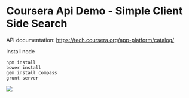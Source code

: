Coursera Api Demo - Simple Client Side Search
========================

API documentation: https://tech.coursera.org/app-platform/catalog/

Install node
```
npm install
bower install
gem install compass
grunt server
```

![](https://www.evernote.com/shard/s13/sh/d014ea78-cbfc-415c-9204-89dd1468cde7/9987540bc78178d99f0b3e24952300f0/deep/0/Demo-and-Catalog-APIs---Coursera-Technology.png)
